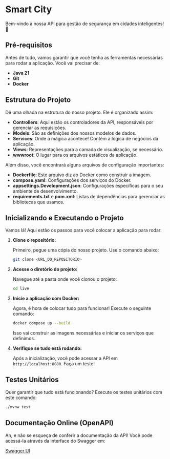 # Smart City

Bem-vindo à nossa API para gestão de segurança em cidades inteligentes! 🚀

## Pré-requisitos

Antes de tudo, vamos garantir que você tenha as ferramentas necessárias para rodar a aplicação. Você vai precisar de:

- **Java 21**
- **Git**
- **Docker**

## Estrutura do Projeto

Dê uma olhada na estrutura do nosso projeto. Ele é organizado assim:

- **Controllers**: Aqui estão os controladores da API, responsáveis por gerenciar as requisições.
- **Models**: São as definições dos nossos modelos de dados.
- **Services**: Onde a mágica acontece! Contém a lógica de negócios da aplicação.
- **Views**: Representações para a camada de visualização, se necessário.
- **wwwroot**: O lugar para os arquivos estáticos da aplicação.

Além disso, você encontrará alguns arquivos de configuração importantes:

- **Dockerfile**: Este arquivo diz ao Docker como construir a imagem.
- **compose.yaml**: Configurações dos serviços do Docker.
- **appsettings.Development.json**: Configurações específicas para o seu ambiente de desenvolvimento.
- **requirements.txt** e **pom.xml**: Listas de dependências para gerenciar as bibliotecas que usamos.

## Inicializando e Executando o Projeto

Vamos lá! Aqui estão os passos para você colocar a aplicação para rodar:

1. **Clone o repositório:**

   Primeiro, pegue uma cópia do nosso projeto. Use o comando abaixo:

   ```sh
   git clone <URL_DO_REPOSITORIO>
   ```

2. **Acesse o diretório do projeto:**

   Navegue até a pasta onde você clonou o projeto:

   ```sh
   cd live
   ```

3. **Inicie a aplicação com Docker:**

   Agora, é hora de colocar tudo para funcionar! Execute o seguinte comando:

   ```sh
   docker compose up --build
   ```

   Isso vai construir as imagens necessárias e iniciar os serviços que definimos.

4. **Verifique se tudo está rodando:**

   Após a inicialização, você pode acessar a API em `http://localhost:8080`. Faça um teste!

## Testes Unitários

Quer garantir que tudo está funcionando? Execute os testes unitários com este comando:

```sh
./mvnw test
```

## Documentação Online (OpenAPI)

Ah, e não se esqueça de conferir a documentação da API! Você pode acessá-la através da interface do Swagger em:

[Swagger UI](http://localhost:8080/swagger-ui/index.html)